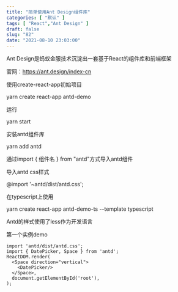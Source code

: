 ```yaml
---
title: "简单使用Ant Design组件库"
categories: [ "默认" ]
tags: [ "React","Ant Design" ]
draft: false
slug: "82"
date: "2021-08-10 23:03:00"
---
```


Ant Design是蚂蚁金服技术沉淀出一套基于React的组件库和前端框架

官网：https://ant.design/index-cn

使用create-react-app初始项目

yarn create react-app antd-demo

运行

yarn start

安装antd组件库

yarn add antd


通过import { 组件名 } from "antd"方式导入antd组件


导入antd css样式

@import '~antd/dist/antd.css';



在typescript上使用


yarn create react-app antd-demo-ts --template typescript




Antd的样式使用了less作为开发语言






第一个实例demo



    import 'antd/dist/antd.css';
    import { DatePicker, Space } from 'antd';
    ReactDOM.render(
      <Space direction="vertical">
        <DatePicker/>
      </Space>,
      document.getElementById('root'),
    );